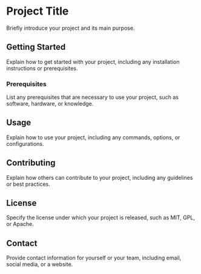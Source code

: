 # Project Title

Briefly introduce your project and its main purpose.

## Getting Started

Explain how to get started with your project, including any installation instructions or prerequisites.

### Prerequisites

List any prerequisites that are necessary to use your project, such as software, hardware, or knowledge.

## Usage

Explain how to use your project, including any commands, options, or configurations.

## Contributing

Explain how others can contribute to your project, including any guidelines or best practices.

## License

Specify the license under which your project is released, such as MIT, GPL, or Apache.

## Contact

Provide contact information for yourself or your team, including email, social media, or a website.

